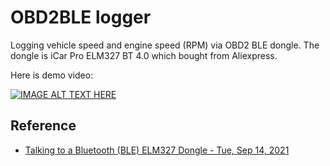 # OBD2BLE logger

Logging vehicle speed and engine speed (RPM) via OBD2 BLE dongle.
The dongle is iCar Pro ELM327 BT 4.0 which bought from Aliexpress.

Here is demo video:

[![IMAGE ALT TEXT HERE](https://img.youtube.com/vi/vxWlrmYlvbE/0.jpg)](https://www.youtube.com/watch?v=vxWlrmYlvbE)

## Reference
- [Talking to a Bluetooth (BLE) ELM327 Dongle - Tue, Sep 14, 2021](https://afshari.lu/post/213-elm/)
